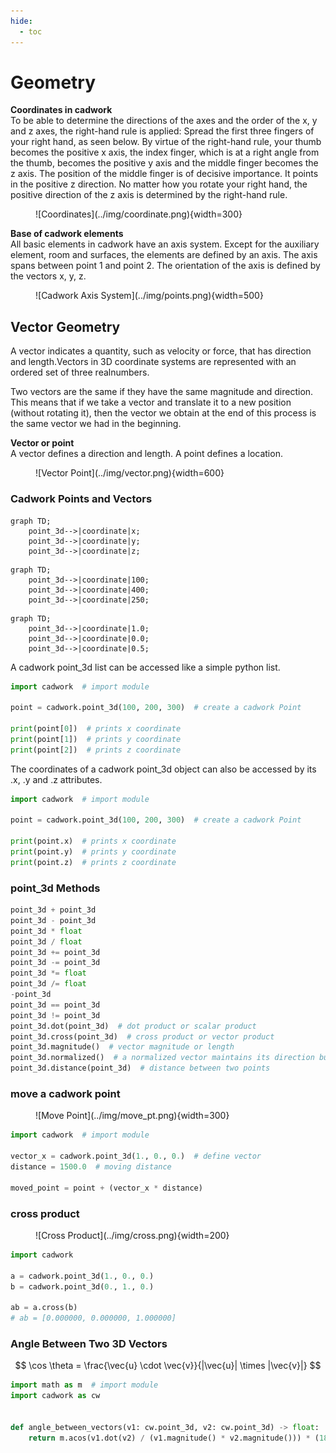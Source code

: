 ```yaml
---
hide:
  - toc
---
```


# Geometry

**Coordinates in cadwork** <br>
To be able to determine the directions of the axes and the order of the x, y and z axes, the right-hand rule is applied:
Spread the first three fingers of your right hand, as seen below. By virtue of the right-hand rule, your thumb becomes the positive x axis, the index finger, which is at a right angle from the thumb, becomes the positive y axis and the middle finger becomes the z axis. The position of the middle finger is of decisive importance. It points in the positive z direction. No matter how you rotate your right hand, the positive direction of the z axis is determined by the right-hand rule.

<figure markdown="1">
![Coordinates](../img/coordinate.png){width=300}
</figure>

**Base of cadwork elements** <br>
All basic elements in cadwork have an axis system. Except for the auxiliary element, room and surfaces, the elements are defined by an axis. The axis spans between point 1 and point 2.
The orientation of the axis is defined by the vectors x, y, z.

<figure markdown="1">
![Cadwork Axis System](../img/points.png){width=500}
</figure>

## Vector Geometry

A vector indicates a quantity, such as velocity or force, that has direction and length.Vectors in 3D coordinate systems are represented with an ordered set of three realnumbers.

Two vectors are the same if they have the same magnitude and direction. This means that if we take a vector and translate it to a new position (without rotating it),
then the vector we obtain at the end of this process is the same vector we had in the beginning.

**Vector or point**<br>
A vector defines a direction and length. A point defines a location.

<figure markdown="1">
![Vector Point](../img/vector.png){width=600}
</figure>

### Cadwork Points and Vectors


``` mermaid
graph TD;
    point_3d-->|coordinate|x;
    point_3d-->|coordinate|y;
    point_3d-->|coordinate|z;
```

``` mermaid
graph TD;
    point_3d-->|coordinate|100;
    point_3d-->|coordinate|400;
    point_3d-->|coordinate|250;
```

``` mermaid
graph TD;
    point_3d-->|coordinate|1.0;
    point_3d-->|coordinate|0.0;
    point_3d-->|coordinate|0.5;
```

A cadwork point_3d list can be accessed like a simple python list.

```python hl_lines="5 6 7"
import cadwork  # import module

point = cadwork.point_3d(100, 200, 300)  # create a cadwork Point

print(point[0])  # prints x coordinate
print(point[1])  # prints y coordinate
print(point[2])  # prints z coordinate
```

The coordinates of a cadwork point_3d object can also be accessed by its .x, .y and .z attributes.

```python hl_lines="5 6 7"
import cadwork  # import module

point = cadwork.point_3d(100, 200, 300)  # create a cadwork Point

print(point.x)  # prints x coordinate
print(point.y)  # prints y coordinate
print(point.z)  # prints z coordinate
```

### point_3d Methods

```python 
point_3d + point_3d
point_3d - point_3d
point_3d * float
point_3d / float
point_3d += point_3d
point_3d -= point_3d
point_3d *= float
point_3d /= float
-point_3d
point_3d == point_3d
point_3d != point_3d
point_3d.dot(point_3d)  # dot product or scalar product
point_3d.cross(point_3d)  # cross product or vector product 
point_3d.magnitude()  # vector magnitude or length
point_3d.normalized()  # a normalized vector maintains its direction but its length becomes 1
point_3d.distance(point_3d)  # distance between two points
```

### move a cadwork point

<figure markdown="1">
![Move Point](../img/move_pt.png){width=300}
</figure>

```python 
import cadwork  # import module

vector_x = cadwork.point_3d(1., 0., 0.)  # define vector
distance = 1500.0  # moving distance

moved_point = point + (vector_x * distance)    
```

### cross product

<figure markdown="1">
![Cross Product](../img/cross.png){width=200}
</figure>

```python
import cadwork

a = cadwork.point_3d(1., 0., 0.)
b = cadwork.point_3d(0., 1., 0.)

ab = a.cross(b)
# ab = [0.000000, 0.000000, 1.000000]
```

### Angle Between Two 3D Vectors

$$
\cos \theta = \frac{\vec{u} \cdot \vec{v}}{|\vec{u}| \times |\vec{v}|}
$$

```python
import math as m  # import module 
import cadwork as cw


def angle_between_vectors(v1: cw.point_3d, v2: cw.point_3d) -> float:
    return m.acos(v1.dot(v2) / (v1.magnitude() * v2.magnitude())) * (180 / m.pi)
``` 

